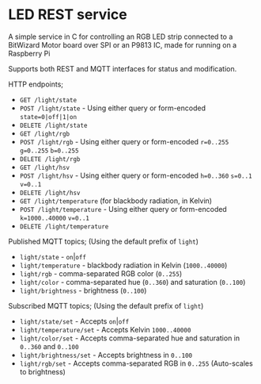 LED REST service
====

A simple service in C for controlling an RGB LED strip connected to a BitWizard Motor board over SPI or an P9813 IC, made for running on a Raspberry Pi

Supports both REST and MQTT interfaces for status and modification.

HTTP endpoints;
- `GET /light/state`
- `POST /light/state` - Using either query or form-encoded `state=0|off|1|on`
- `DELETE /light/state`
- `GET /light/rgb`
- `POST /light/rgb` - Using either query or form-encoded `r=0..255` `g=0..255` `b=0..255`
- `DELETE /light/rgb`
- `GET /light/hsv`
- `POST /light/hsv` - Using either query or form-encoded `h=0..360` `s=0..1` `v=0..1`
- `DELETE /light/hsv`
- `GET /light/temperature` (for blackbody radiation, in Kelvin)
- `POST /light/temperature` - Using either query or form-encoded `k=1000..40000` `v=0..1` 
- `DELETE /light/temperature`

Published MQTT topics; (Using the default prefix of `light`)
- `light/state` - `on`|`off`
- `light/temperature` - blackbody radiation in Kelvin (`1000..40000`)
- `light/rgb` - comma-separated RGB color (`0..255`)
- `light/color` - comma-separated hue (`0..360`) and saturation (`0..100`)
- `light/brightness` - brightness (`0..100`)

Subscribed MQTT topics; (Using the default prefix of `light`)
- `light/state/set` - Accepts `on`|`off`
- `light/temperature/set` - Accepts Kelvin `1000..40000`
- `light/color/set` - Accepts comma-separated hue and saturation in `0..360` and `0..100`
- `light/brightness/set` - Accepts brightness in `0..100`
- `light/rgb/set` - Accepts comma-separated RGB in `0..255` (Auto-scales to brightness)
